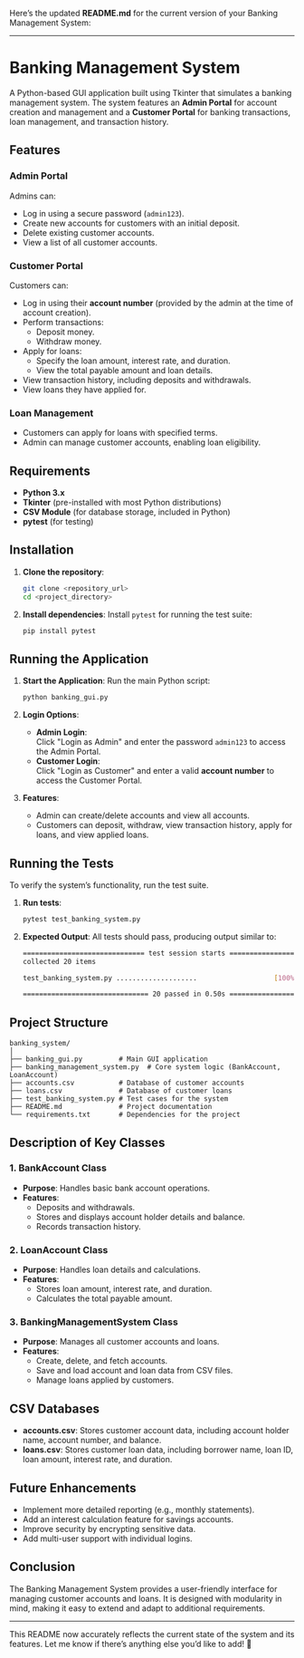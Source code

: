 Here’s the updated **README.md** for the current version of your Banking Management System:

---

# Banking Management System

A Python-based GUI application built using Tkinter that simulates a banking management system. The system features an **Admin Portal** for account creation and management and a **Customer Portal** for banking transactions, loan management, and transaction history.

## Features

### **Admin Portal**  
Admins can:
- Log in using a secure password (`admin123`).
- Create new accounts for customers with an initial deposit.
- Delete existing customer accounts.
- View a list of all customer accounts.

### **Customer Portal**  
Customers can:
- Log in using their **account number** (provided by the admin at the time of account creation).
- Perform transactions:
  - Deposit money.
  - Withdraw money.
- Apply for loans:
  - Specify the loan amount, interest rate, and duration.
  - View the total payable amount and loan details.
- View transaction history, including deposits and withdrawals.
- View loans they have applied for.

### **Loan Management**  
- Customers can apply for loans with specified terms.
- Admin can manage customer accounts, enabling loan eligibility.

## Requirements

- **Python 3.x**  
- **Tkinter** (pre-installed with most Python distributions)
- **CSV Module** (for database storage, included in Python)
- **pytest** (for testing)

## Installation

1. **Clone the repository**:
   ```bash
   git clone <repository_url>
   cd <project_directory>
   ```

2. **Install dependencies**:
   Install `pytest` for running the test suite:
   ```bash
   pip install pytest
   ```

## Running the Application

1. **Start the Application**:
   Run the main Python script:
   ```bash
   python banking_gui.py
   ```

2. **Login Options**:
   - **Admin Login**:  
     Click "Login as Admin" and enter the password `admin123` to access the Admin Portal.  
   - **Customer Login**:  
     Click "Login as Customer" and enter a valid **account number** to access the Customer Portal.

3. **Features**:
   - Admin can create/delete accounts and view all accounts.
   - Customers can deposit, withdraw, view transaction history, apply for loans, and view applied loans.

## Running the Tests

To verify the system’s functionality, run the test suite.

1. **Run tests**:
   ```bash
   pytest test_banking_system.py
   ```

2. **Expected Output**:
   All tests should pass, producing output similar to:
   ```bash
   ============================== test session starts ==============================
   collected 20 items

   test_banking_system.py ....................                   [100%]

   =============================== 20 passed in 0.50s ==============================
   ```

## Project Structure

```
banking_system/
│
├── banking_gui.py         # Main GUI application
├── banking_management_system.py  # Core system logic (BankAccount, LoanAccount)
├── accounts.csv           # Database of customer accounts
├── loans.csv              # Database of customer loans
├── test_banking_system.py # Test cases for the system
├── README.md              # Project documentation
└── requirements.txt       # Dependencies for the project
```

## Description of Key Classes

### 1. **BankAccount Class**  
- **Purpose**: Handles basic bank account operations.  
- **Features**:
  - Deposits and withdrawals.
  - Stores and displays account holder details and balance.
  - Records transaction history.

### 2. **LoanAccount Class**  
- **Purpose**: Handles loan details and calculations.  
- **Features**:
  - Stores loan amount, interest rate, and duration.
  - Calculates the total payable amount.

### 3. **BankingManagementSystem Class**  
- **Purpose**: Manages all customer accounts and loans.  
- **Features**:
  - Create, delete, and fetch accounts.
  - Save and load account and loan data from CSV files.
  - Manage loans applied by customers.

## CSV Databases

- **accounts.csv**: Stores customer account data, including account holder name, account number, and balance.
- **loans.csv**: Stores customer loan data, including borrower name, loan ID, loan amount, interest rate, and duration.

## Future Enhancements

- Implement more detailed reporting (e.g., monthly statements).
- Add an interest calculation feature for savings accounts.
- Improve security by encrypting sensitive data.
- Add multi-user support with individual logins.

## Conclusion

The Banking Management System provides a user-friendly interface for managing customer accounts and loans. It is designed with modularity in mind, making it easy to extend and adapt to additional requirements.

---

This README now accurately reflects the current state of the system and its features. Let me know if there’s anything else you’d like to add! 🚀
